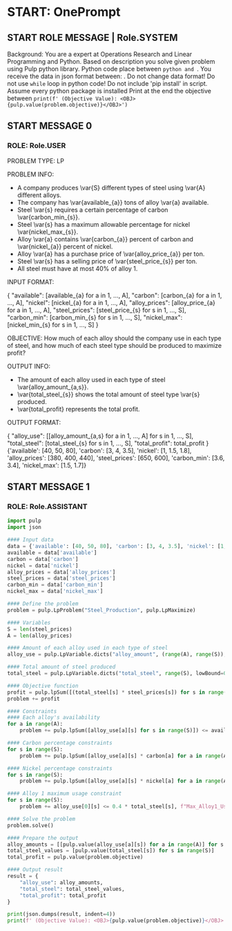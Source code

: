 # START: OnePrompt 
## START ROLE MESSAGE | Role.SYSTEM 
Background: You are a expert at Operations Research and Linear Programming and Python. Based on description you solve given problem using Pulp python library. Python code place between ```python and ```. You receive the data in json format between: <DATA></DATA>. Do not change data format! Do not use `while` loop in python code! Do not include 'pip install' in script. Assume every python package is installed Print at the end the objective between <OBJ></OBJ> `print(f' (Objective Value): <OBJ>{pulp.value(problem.objective)}</OBJ>')`  
## START MESSAGE 0 
### ROLE: Role.USER
<DESCRIPTION>
PROBLEM TYPE: LP

PROBLEM INFO:

- A company produces \var{S} different types of steel using \var{A} different alloys.
- The company has \var{available_{a}} tons of alloy \var{a} available.
- Steel \var{s} requires a certain percentage of carbon \var{carbon_min_{s}}.
- Steel \var{s} has a maximum allowable percentage for nickel \var{nickel_max_{s}}.
- Alloy \var{a} contains \var{carbon_{a}} percent of carbon and \var{nickel_{a}} percent of nickel.
- Alloy \var{a} has a purchase price of \var{alloy_price_{a}} per ton.
- Steel \var{s} has a selling price of \var{steel_price_{s}} per ton.
- All steel must have at most 40% of alloy 1.

INPUT FORMAT: 

{
"available": [available_{a} for a in 1, ..., A],
"carbon": [carbon_{a} for a in 1, ..., A],
"nickel": [nickel_{a} for a in 1, ..., A],
"alloy_prices": [alloy_price_{a} for a in 1, ..., A],
"steel_prices": [steel_price_{s} for s in 1, ..., S],
"carbon_min": [carbon_min_{s} for s in 1, ..., S],
"nickel_max": [nickel_min_{s} for s in 1, ..., S]
}

OBJECTIVE: How much of each alloy should the company use in each type of steel, and how much of each steel type should be produced to maximize profit?

OUTPUT INFO:

- The amount of each alloy used in each type of steel \var{alloy_amount_{a,s}}.
- \var{total_steel_{s}} shows the total amount of steel type \var{s} produced.
- \var{total_profit} represents the total profit.

OUTPUT FORMAT:

{
    "alloy_use": [[alloy_amount_{a,s} for a in 1, ..., A] for s in 1, ..., S],
    "total_steel": [total_steel_{s} for s in 1, ..., S],
    "total_profit": total_profit
}
</DESCRIPTION>
<DATA>
{'available': [40, 50, 80], 'carbon': [3, 4, 3.5], 'nickel': [1, 1.5, 1.8], 'alloy_prices': [380, 400, 440], 'steel_prices': [650, 600], 'carbon_min': [3.6, 3.4], 'nickel_max': [1.5, 1.7]}</DATA>


## START MESSAGE 1 
### ROLE: Role.ASSISTANT
```python
import pulp
import json

#### Input data
data = {'available': [40, 50, 80], 'carbon': [3, 4, 3.5], 'nickel': [1, 1.5, 1.8], 'alloy_prices': [380, 400, 440], 'steel_prices': [650, 600], 'carbon_min': [3.6, 3.4], 'nickel_max': [1.5, 1.7]}
available = data['available']
carbon = data['carbon']
nickel = data['nickel']
alloy_prices = data['alloy_prices']
steel_prices = data['steel_prices']
carbon_min = data['carbon_min']
nickel_max = data['nickel_max']

#### Define the problem
problem = pulp.LpProblem("Steel_Production", pulp.LpMaximize)

#### Variables
S = len(steel_prices)
A = len(alloy_prices)

#### Amount of each alloy used in each type of steel
alloy_use = pulp.LpVariable.dicts("alloy_amount", (range(A), range(S)), lowBound=0)

#### Total amount of steel produced
total_steel = pulp.LpVariable.dicts("total_steel", range(S), lowBound=0)

#### Objective function
profit = pulp.lpSum([(total_steel[s] * steel_prices[s]) for s in range(S)]) - pulp.lpSum([(alloy_use[a][s] * alloy_prices[a]) for a in range(A) for s in range(S)])
problem += profit

#### Constraints
#### Each alloy's availability
for a in range(A):
    problem += pulp.lpSum([alloy_use[a][s] for s in range(S)]) <= available[a], f"Available_Alloy_{a}"

#### Carbon percentage constraints
for s in range(S):
    problem += pulp.lpSum([alloy_use[a][s] * carbon[a] for a in range(A)]) >= total_steel[s] * carbon_min[s], f"Carbon_Min_{s}"

#### Nickel percentage constraints
for s in range(S):
    problem += pulp.lpSum([alloy_use[a][s] * nickel[a] for a in range(A)]) <= total_steel[s] * nickel_max[s], f"Nickel_Max_{s}"

#### Alloy 1 maximum usage constraint
for s in range(S):
    problem += alloy_use[0][s] <= 0.4 * total_steel[s], f"Max_Alloy1_Usage_{s}"

#### Solve the problem
problem.solve()

#### Prepare the output
alloy_amounts = [[pulp.value(alloy_use[a][s]) for a in range(A)] for s in range(S)]
total_steel_values = [pulp.value(total_steel[s]) for s in range(S)]
total_profit = pulp.value(problem.objective)

#### Output result
result = {
    "alloy_use": alloy_amounts,
    "total_steel": total_steel_values,
    "total_profit": total_profit
}

print(json.dumps(result, indent=4))
print(f' (Objective Value): <OBJ>{pulp.value(problem.objective)}</OBJ>')
```

